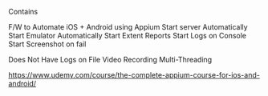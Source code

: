 Contains

F/W to Automate iOS + Android using Appium
Start server Automatically
Start Emulator Automatically
Start Extent Reports
Start Logs on Console
Start Screenshot on fail


Does Not Have
Logs on File
Video Recording
Multi-Threading

https://www.udemy.com/course/the-complete-appium-course-for-ios-and-android/
